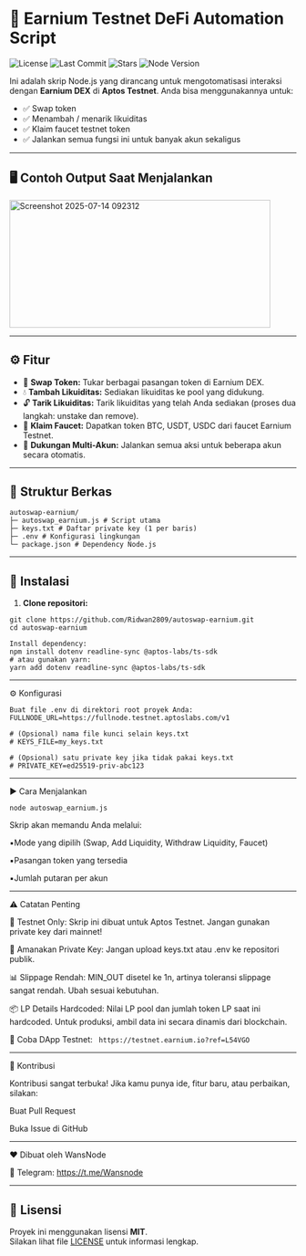 # 🧪 Earnium Testnet DeFi Automation Script
![License](https://img.shields.io/github/license/Ridwan2809/autoswap-earnium)
![Last Commit](https://img.shields.io/github/last-commit/Ridwan2809/autoswap-earnium)
![Stars](https://img.shields.io/github/stars/Ridwan2809/autoswap-earnium?style=social)
![Node Version](https://img.shields.io/badge/node-%3E=18.0-blue)


Ini adalah skrip Node.js yang dirancang untuk mengotomatisasi interaksi dengan **Earnium DEX** di **Aptos Testnet**. Anda bisa menggunakannya untuk:

- ✅ Swap token
- ✅ Menambah / menarik likuiditas
- ✅ Klaim faucet testnet token
- ✅ Jalankan semua fungsi ini untuk banyak akun sekaligus

---

## 🖥️ Contoh Output Saat Menjalankan
<img width="458" height="224" alt="Screenshot 2025-07-14 092312" src="https://github.com/user-attachments/assets/4348cc65-25a3-44bb-a738-6c8d40fb58d4" />


---
## ⚙️ Fitur

- 🔄 **Swap Token:** Tukar berbagai pasangan token di Earnium DEX.
- 💧 **Tambah Likuiditas:** Sediakan likuiditas ke pool yang didukung.
- 🔓 **Tarik Likuiditas:** Tarik likuiditas yang telah Anda sediakan (proses dua langkah: unstake dan remove).
- 🎁 **Klaim Faucet:** Dapatkan token BTC, USDT, USDC dari faucet Earnium Testnet.
- 👥 **Dukungan Multi-Akun:** Jalankan semua aksi untuk beberapa akun secara otomatis.

---

## 📁 Struktur Berkas
```
autoswap-earnium/
├─ autoswap_earnium.js # Script utama
├─ keys.txt # Daftar private key (1 per baris)
├─ .env # Konfigurasi lingkungan
└─ package.json # Dependency Node.js
```
---

## 🚀 Instalasi

1. **Clone repositori:**

```
git clone https://github.com/Ridwan2809/autoswap-earnium.git
cd autoswap-earnium

Install dependency:
npm install dotenv readline-sync @aptos-labs/ts-sdk
# atau gunakan yarn:
yarn add dotenv readline-sync @aptos-labs/ts-sdk 
```
---
⚙️ Konfigurasi
```
Buat file .env di direktori root proyek Anda:
FULLNODE_URL=https://fullnode.testnet.aptoslabs.com/v1

# (Opsional) nama file kunci selain keys.txt
# KEYS_FILE=my_keys.txt

# (Opsional) satu private key jika tidak pakai keys.txt
# PRIVATE_KEY=ed25519-priv-abc123
```
---
▶️ Cara Menjalankan
```
node autoswap_earnium.js
```
Skrip akan memandu Anda melalui:

▪️Mode yang dipilih (Swap, Add Liquidity, Withdraw Liquidity, Faucet)

▪️Pasangan token yang tersedia

▪️Jumlah putaran per akun

---
⚠️ Catatan Penting

🧪 Testnet Only: Skrip ini dibuat untuk Aptos Testnet. Jangan gunakan private key dari mainnet!

🔐 Amanakan Private Key: Jangan upload keys.txt atau .env ke repositori publik.

📊 Slippage Rendah: MIN_OUT disetel ke 1n, artinya toleransi slippage sangat rendah. Ubah sesuai kebutuhan.

📦 LP Details Hardcoded: Nilai LP pool dan jumlah token LP saat ini hardcoded. Untuk produksi, ambil data ini secara dinamis dari blockchain.

🧪 Coba DApp Testnet: ``` https://testnet.earnium.io?ref=L54VGO```

---
🤝 Kontribusi

Kontribusi sangat terbuka! Jika kamu punya ide, fitur baru, atau perbaikan, silakan:

Buat Pull Request

Buka Issue di GitHub

---

❤️ Dibuat oleh
WansNode

📣 Telegram: https://t.me/Wansnode

---

## 📄 Lisensi

Proyek ini menggunakan lisensi **MIT**.  
Silakan lihat file [LICENSE](LICENSE) untuk informasi lengkap.
